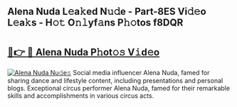## Alena Nuda L𝚎a𝚔ed N𝚞𝚍e - Part-8ES Vi𝚍𝚎o L𝚎a𝚔s - H𝚘𝚝 O𝚗𝚕yf𝚊ns P𝚑𝚘tos f8DQR

# <h2><a href="http://kf4wveo.oniu.top/?m=Alena+Nuda">🔗👉 🔴 Alena Nuda P𝚑ot𝚘𝚜 V𝚒d𝚎o</a></h2>

[![Alena Nuda Nu𝚍e𝚜](https://i.imgur.com/0qMVB7G.gif)](http://kf4wveo.oniu.top/?m=Alena+Nuda)
Social media influencer Alena Nuda, famed for sharing dance and lifestyle content, including presentations and personal blogs. Exceptional circus performer Alena Nuda, famed for their remarkable skills and accomplishments in various circus acts.  
